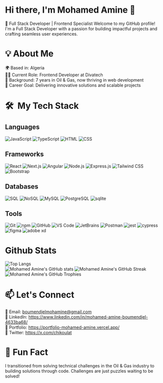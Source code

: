# Hi there, I'm Mohamed Amine 👋
🚀 Full Stack Developer | Frontend Specialist
Welcome to my GitHub profile! I'm a Full Stack Developer with a passion for building impactful projects and crafting seamless user experiences.

# 💡 About Me
🌍 Based in: Algeria <br/>
👨‍💻 Current Role: Frontend Developer at Divatech <br/>
📜 Background: 7 years in Oil & Gas, now thriving in web development <br/>
🎯 Career Goal: Delivering innovative solutions and scalable projects <br/>

# 🛠 ️ My Tech Stack

## Languages <br/>
![JavaScript](https://img.shields.io/badge/-JavaScript-F7DF1E?logo=javascript&logoColor=black)
![TypeScript](https://img.shields.io/badge/-TypeScript-3178C6?logo=typescript&logoColor=white)
![HTML](https://img.shields.io/badge/-HTML-E34F26?logo=html5&logoColor=white)
![CSS](https://img.shields.io/badge/-CSS-1572B6?logo=css3&logoColor=white)

## Frameworks <br/>
![React](https://img.shields.io/badge/-React-61DAFB?logo=react&logoColor=black)
![Next.js](https://img.shields.io/badge/-Next.js-000000?logo=next.js&logoColor=white)
![Angular](https://img.shields.io/badge/-Angular-DD0031?logo=angular&logoColor=white)
![Node.js](https://img.shields.io/badge/-Node.js-339933?logo=node.js&logoColor=white)
![Express.js](https://img.shields.io/badge/-Express.js-000000?logo=express&logoColor=white)
![Tailwind CSS](https://img.shields.io/badge/-Tailwind%20CSS-38B2AC?logo=tailwind-css&logoColor=white)
![Bootstrap](https://img.shields.io/badge/-Bootstrap-7952B3?logo=bootstrap&logoColor=white)

## Databases <br/>
![SQL](https://img.shields.io/badge/-SQL-4479A1?logo=postgresql&logoColor=white)
![NoSQL](https://img.shields.io/badge/-NoSQL-4DB33D?logo=mongodb&logoColor=white)
![MySQL](https://img.shields.io/badge/-MySQL-4479A1?logo=mysql&logoColor=white)
![PostgreSQL](https://img.shields.io/badge/-PostgreSQL-336791?logo=postgresql&logoColor=white)
![sqlite](https://img.shields.io/badge/-sqlite-003B57?logo=sqlite&logoColor=white)

## Tools <br/>
![Git](https://img.shields.io/badge/-Git-F05032?logo=git&logoColor=white)
![npm](https://img.shields.io/badge/-npm-CB3837?logo=npm&logoColor=white)
![GitHub](https://img.shields.io/badge/-GitHub-181717?logo=github&logoColor=white)
![VS Code](https://img.shields.io/badge/-VS%20Code-007ACC?logo=visual-studio-code&logoColor=white)
![JetBrains](https://img.shields.io/badge/-JetBrains-000000?logo=jetbrains&logoColor=white)
![Postman](https://img.shields.io/badge/-Postman-FF6C37?logo=postman&logoColor=white)
![jest](https://img.shields.io/badge/-jest-C21325?logo=jest&logoColor=white)
![cypress](https://img.shields.io/badge/-cypress-17202C?logo=cypress&logoColor=white)
![figma](https://img.shields.io/badge/-figma-F24E1E?logo=figma&logoColor=white)
![adobe xd](https://img.shields.io/badge/-adobe%20xd-FF26BE?logo=adobe-xd&logoColor=white)

# Github Stats <br/>
![Top Langs](https://github-readme-stats.vercel.app/api/top-langs/?username=chikoulat&layout=compact&theme=radical&) <br/>
![Mohamed Amine's GitHub stats](https://github-readme-stats.vercel.app/api?username=chikoulat&show_icons=true&theme=radical)
![Mohamed Amine's GitHub Streak](https://github-readme-streak-stats.herokuapp.com/?user=chikoulat&theme=radical) <br/>
![Mohamed Amine's GitHub Trophies](https://github-profile-trophy.vercel.app/?username=chikoulat&theme=radical&column=4)

# 📫 Let's Connect <br/>
📧 Email: boumendjelmohamine@gmail.com<br/>
🔗 LinkedIn: https://www.linkedin.com/in/mohamed-amine-boumendjel-4633ba68/ <br/>
🔗 Portfolio: https://portfolio-mohamed-amine.vercel.app/ <br/>
🔗 Twitter: https://x.com/chikoulat <br/>


# 🤖 Fun Fact <br/>
I transitioned from solving technical challenges in the Oil & Gas industry to building solutions through code. Challenges are just puzzles waiting to be solved!